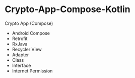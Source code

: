 # Crypto-App-Compose-Kotlin
Crypto App (Compose)

- Android Compose
- Retrofit
- RxJava
- Recycler View
- Adapter
- Class
- Interface
- Internet Permission
